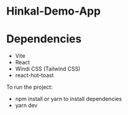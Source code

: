 # Hinkal-Demo-App

# Dependencies

- Vite
- React
- Windi CSS (Tailwind CSS)
- react-hot-toast

To run the project:
- npm install or yarn to install dependencies
- yarn dev
